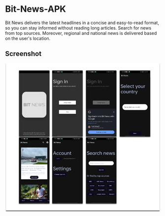 # Bit-News-APK
Bit News delivers the latest headlines in a concise and easy-to-read format, so you can stay informed without reading long articles. Search for news from top sources. Moreover, regional and national news is delivered based on the user's location.

## Screenshot
<img src="screenshots/Group 2 (1).png" />
